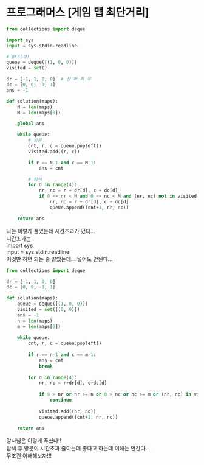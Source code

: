 # 프로그래머스 [게임 맵 최단거리]
```python
from collections import deque

import sys
input = sys.stdin.readline

# BFS(큐)
queue = deque([(1, 0, 0)])
visited = set()

dr = [-1, 1, 0, 0]  # 상 하 좌 우
dc = [0, 0, -1, 1]
ans = -1

def solution(maps):
    N = len(maps)
    M = len(maps[0])

    global ans

    while queue:
        # 방문
        cnt, r, c = queue.popleft()
        visited.add((r, c))

        if r == N-1 and c == M-1:
            ans = cnt

        # 탐색
        for d in range(4):
            nr, nc = r + dr[d], c + dc[d]
            if 0 <= nr < N and 0 <= nc < M and (nr, nc) not in visited and maps[nr][nc] != 0:
                nr, nc = r + dr[d], c + dc[d]
                queue.append((cnt+1, nr, nc))

    return ans
```
나는 이렇게 풀었는데 시간초과가 떴다...            
시간초과는           
import sys                              
input = sys.stdin.readline                          
이것만 하면 되는 줄 알았는데... 넣어도 안된다...
```python
from collections import deque

dr = [-1, 1, 0, 0]
dc = [0, 0, -1, 1]

def solution(maps):
    queue = deque([(1, 0, 0)])
    visited = set([(0, 0)])
    ans = -1
    n = len(maps)
    m = len(maps[0])
    
    while queue:
        cnt, r, c = queue.popleft()
        
        if r == n-1 and c == m-1:
            ans = cnt
            break
                    
        for d in range(4):
            nr, nc = r+dr[d], c+dc[d]
            
            if 0 > nr or nr >= n or 0 > nc or nc >= m or (nr, nc) in visited or maps[nr][nc] == 0:
                continue
                
            visited.add((nr, nc))
            queue.append((cnt+1, nr, nc))
            
    return ans
```
강사님은 이렇게 푸셨다!!                      
탐색 후 방문이 시간초과 줄이는데 좋다고 하는데 이해는 안간다...                          
무조건 이해해보자!!!
